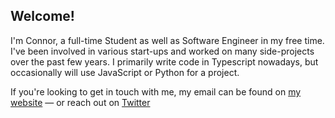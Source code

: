 ## Welcome!
I'm Connor, a full-time Student as well as Software Engineer in my free time. I've been involved in various start-ups and worked on many side-projects over the past few years. I primarily write code in Typescript nowadays, but occasionally will use JavaScript or Python for a project. 

If you're looking to get in touch with me, my email can be found on [my website](https://cnrstvns.dev) — or reach out on [Twitter](https://twitter.com/crnstvns)
